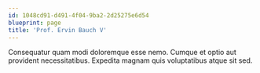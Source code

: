 ```yaml
---
id: 1048cd91-d491-4f04-9ba2-2d25275e6d54
blueprint: page
title: 'Prof. Ervin Bauch V'
---
```

Consequatur quam modi doloremque esse nemo. Cumque et optio aut provident necessitatibus. Expedita magnam quis voluptatibus atque sit sed.